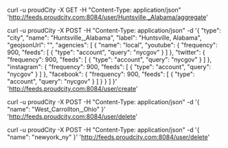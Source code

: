 curl -u proudCity -X GET -H "Content-Type: application/json" 'http://feeds.proudcity.com:8084/user/Huntsville,_Alabama/aggregate'

curl -u proudCity -X POST -H "Content-Type: application/json" -d '{
    "type": "city",
    "name": "Huntsville,_Alabama",
    "label": "Huntsville, Alabama",
    "geojsonUrl": "",
    "agencies": [
        {
            "name": "local",
            "youtube": {
                "frequency": 900,
                "feeds": [
                    {
                        "type": "account",
                        "query": "nycgov"
                    }
                ]
            },
            "twitter": {
                "frequency": 900,
                "feeds": [
                    {
                        "type": "account",
                        "query": "nycgov"
                    }
                ]
            },
            "instagram": {
                "frequency": 900,
                "feeds": [
                    {
                        "type": "account",
                        "query": "nycgov"
                    }
                ]
            },
            "facebook": {
                "frequency": 900,
                "feeds": [
                    {
                        "type": "account",
                        "query": "nycgov"
                    }
                ]
            }
        }
    ]
}' 'http://feeds.proudcity.com:8084/user/create'

curl -u proudCity -X POST -H "Content-Type: application/json" -d '{
    "name": "West_Carrollton,_Ohio"
}' 'http://feeds.proudcity.com:8084/user/delete'

curl -u proudCity -X POST -H "Content-Type: application/json" -d '{
    "name": "newyork_ny"
}' 'http://feeds.proudcity.com:8084/user/delete'